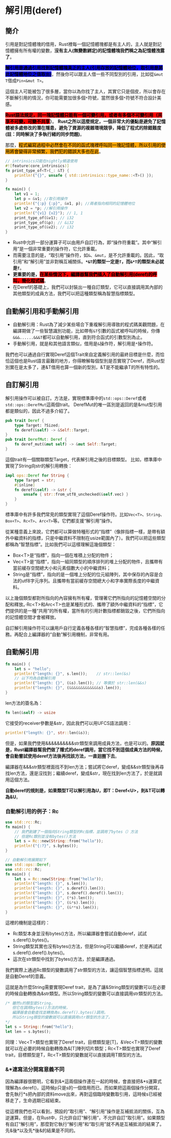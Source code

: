 # 解引用(deref)

## 簡介

引用是對記憶體塊的借用，Rust裡每一個記憶體塊都是有主人的，主人就是對記憶體擁有所有權的變數，**沒有主人(無變數綁定)的記憶體塊我們稱之為記憶體洩露了**。

<mark style="background-color:blue;">**解引用是通過引用找到記憶體塊真正的主人(引用存放的記憶體地位，取引用是將此記憶體地位之值取出)**</mark>，然後你可以跟主人借一些不同型別的引用，比如從`&mut T`借成`Pin<&mut T>`。

這個主人可能被包了很多層，當你以為你找了主人，其實它只是個皮，所以會存在不斷解引用的情況，你可能需要加很多個`*`符號，當然很多個`*`符號不符合設計美感。

 <mark style="background-color:red;">**Rust語法規定，同一塊記憶體只能有一個可變引用，或者有多個不可變引用（共享不可變，可變不共享**</mark>**）**。**Rust之所以這麼規定，一個非常大的優點是避免了記憶體被多處修改的潛在隱患，避免了資源的複雜環境競爭，降低了程式的除錯難度(註：同時解決了多執行緒的同步問題)**。

那麼，<mark style="background-color:orange;">程式編寫過程中必然會在不同的函式塊裡呼叫同一塊記憶體，所以引用的使用將會變得非常頻繁，我們犯的錯誤大多也在此</mark>。

```rust
// intrinsics只能在nightly頻道使用
#![feature(core_intrinsics)]
fn print_type_of<T>(_: &T) {
    println!("{}", unsafe { std::intrinsics::type_name::<T>() });
}

fn main() {
    let v1 = 1;
    let p = &v1; //取引用操作
    println!("{:p} {:p}", &v1, p); //兩者指向相同的記憶體地位
    let v2 = *p; //解引用操作
    println!("{v1} {v2}"); // 1, 1
    print_type_of(&v1); // i32
    print_type_of(&p); // &i32
    print_type_of(&v2); // i32
}
```

* Rust中允許一部分運算子可以由用戶自訂行為，即“操作符重載”。其中“解引用”是一個非常重要的操作符，它允許重載。
* 而需要注意的是，“取引用”操作符，如`&`、`&mut`，是不允許重載的。因此，“取引用”和“解引用”並非對稱互補關係。**`*&T`的類型一定是`T`，而`&*T`的類型未必就是`T`**。
* **更重要的是，**<mark style="background-color:red;">**在某些情況下，編譯器幫我們插入了自動解引用(deref)的呼叫，簡化程式碼**</mark>。
* 在Deref的基礎上，我們可以封裝出一種自訂類型，它可以直接調用其內部的其他類型的成員方法，我們可以把這種類型稱為智慧指標類型。

## 自動解引用和手動解引用

* 自動解引用：Rust為了減少某些場合下重複解引用導致的程式碼美觀問題，在編譯期做了一些智慧識別功能，比如帶有`&T`引數的函式被呼叫的時候，你傳`&&&......&&&T`都可以自動解引用，直到符合函式的引數型別為止。
* 手動解引用，就是和其他語言類似，借用是`&`操作符，解引用是`*`操作符。

我們也可以通過自行實現Deref這個Trait來自定義解引用的最終目標是什麼，而恰恰這個也是Rust語言最難的地方，你得瞭解每個型別是否實現了Deref，而Rust型別實在是太多了，連\&T借用也算一個新的型別，\&T是不能繼承T的所有特性的。

## 自訂解引用

解引用操作可以被自訂。方法是，實現標準庫中的`std::ops::Deref`或者`std::ops::DerefMut`這兩個trait。DerefMut的唯一區別是返回的是\&mut型引用都是類似的，因此不過多介紹了。

```rust
pub trait Deref {
    type Target: ?Sized;
    fn deref(&self) -> &Self::Target;
}
pub trait DerefMut: Deref {
    fn deref_mut(&mut self) -> &mut Self::Target;
}
```

這個trait有一個關聯類型Target，代表解引用之後的目標類型。比如，標準庫中實現了String向str的解引用轉換：

```rust
impl ops::Deref for String {
    type Target = str;
    #[inline]
    fn deref(&self) -> &str {
        unsafe { str::from_utf8_unchecked(&self.vec) }
    }
}
```

標準庫中有許多我們常見的類型實現了這個Deref操作符。比如`Vec<T>`、`String`、`Box<T>`、`Rc<T>`、`Arc<T>`等。它們都支援“解引用”操作。

從某種意義上來說，它們都可以算做特種形式的“指標”（像胖指標一樣，是帶有額外中繼資料的指標，只是中繼資料不限制在usize範圍內了）。我們可以把這些類型都稱為“智慧指標”。比如我們可以這樣理解這幾個類型：

* Box\<T>是“指標”，指向一個在堆積上分配的物件；
* Vec\<T>是“指標”，指向一組同類型的順序排列的堆上分配的物件，且攜帶有當前緩存空間總大小和元素個數大小的中繼資料；
* String是“指標”，指向的是一個堆上分配的位元組陣列，其中保存的內容是合法的utf8字元序列。且攜帶有當前緩存空間總大小和字串實際長度的中繼資料。

以上幾個類型都對所指向的內容擁有所有權，管理著它們所指向的記憶體空間的分配和釋放。·Rc\<T>和Arc\<T>也是某種形式的、攜帶了額外中繼資料的“指標”，它們提供的是一種“共用”的所有權，當所有的引用計數指標都銷毀之後，它們所指向的記憶體空間才會被釋放。

自訂解引用操作符可以讓用戶自行定義各種各樣的“智慧指標”，完成各種各樣的任務。再配合上編譯器的“自動”解引用機制，非常有用。

## 自動解引用

```rust
fn main() {
    let s = "hello";
    println!("length: {}", s.len());    // str::len(&s)
    // 以下均為自動解引用
    println!("length: {}", (&s).len()); // 等價於 str::len(&&s)
    println!("length: {}", (&&&&&&&&&&&&&s).len());
}
```

len方法的簽名為：

```rust
fn len(&self) -> usize
```

它接受的receiver參數是\&str，因此我們可以用UFCS語法調用：

```rust
println!("length: {}", str::len(&s));
```

但是，如果我們使用&&&&&&&&&\&str類型來調用成員方法，也是可以的。**原因就是，Rust編譯器幫我們做了隱式的deref調用，當它找不到這個成員方法的時候，會自動嘗試使用deref方法後再找該方法，一直迴圈下去**。

編譯器在&&\&str類型裡面找不到len方法；嘗試將它deref，變成&\&str類型後再尋找len方法，還是沒找到；繼續deref，變成\&str，現在找到len方法了，於是就調用這個方法。

**自動deref的規則是，如果類型T可以解引用為U，即T：Deref\<U>，則\&T可以轉為\&U**。

### 自動解引用的例子：Rc

```rust
use std::rc::Rc;
fn main() {
    // 我們創建了一個指向String類型的Rc指標，並調用了bytes（）方法
    // 但是Rc類別並沒有bytes()方法
    let s = Rc::new(String::from("hello"));
    println!("{:?}", s.bytes());
}

// 自動解引用展開如下
use std::ops::Deref;
use std::rc::Rc;
fn main() {
    let s = Rc::new(String::from("hello"));
    println!("length: {}", s.len());
    println!("length: {}", s.deref().len());
    println!("length: {}", s.deref().deref().len());
    println!("length: {}", (*s).len());
    println!("length: {}", (&*s).len());
    println!("length: {}", (&**s).len());
}
```

這裡的機制是這樣的：

* Rc類型本身並沒有bytes()方法，所以編譯器會嘗試自動deref，試試s.deref().bytes()。
* String類型其實也沒有bytes()方法，但是String可以繼續deref，於是再試試s.deref().deref().bytes()。
* 這次在str類型中找到了bytes()方法，於是編譯通過。

我們實際上通過Rc類型的變數調用了str類型的方法，讓這個智慧指標透明。這就是自動Deref的意義。

這就是為什麼String需要實現Deref trait，是為了讓\&String類型的變數可以在必要的時候自動轉換為\&str類型。所以String類型的變數可以直接調用str類型的方法。

```rust
/* 雖然s的類型是String，
   但它在調用bytes()方法的時候，
   編譯器會自動查找並轉換為s.deref().bytes()調用。
   所以String類型的變數就可以直接調用str類型的方法了。
*/
let s = String::from("hello");
let len = s.bytes();
```

同理：Vec\<T>類型也實現了Deref trait，目標類型是\[T]，\&Vec\<T>類型的變數就可以在必要的時候自動轉換為&\[T]陣列切片類型；Rc\<T>類型也實現了Deref trait，目標類型是T，Rc\<T>類型的變數就可以直接調用T類型的方法。

### &\*連寫法分開寫意義不同

因為編譯器很聰明，它看到&\*這兩個操作連在一起的時候，會直接把&\*s運算式理解為s.deref()，這時候p只是s的一個借用而已。而如果把這兩個操作分開寫，會先執行\*s把內部的資料move出來，再對這個臨時變數取引用，這時候s已經被移走了，生命週期已經結束。

從這裡我們也可以看到，預設的“取引用”、“解引用”操作是互補抵消的關係，互為逆運算。但是，在Rust中，只允許自訂“解引用”，不允許自訂“取引用”。如果類型有自訂“解引用”，那麼對它執行“解引用”和“取引用”就不再是互補抵消的結果了。先&後\*以及先\*後&的結果是不同的。

